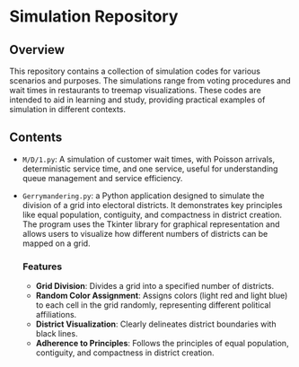# Simulation Repository

## Overview

This repository contains a collection of simulation codes for various scenarios and purposes. The simulations range from voting procedures and wait times in restaurants to treemap visualizations. These codes are intended to aid in learning and study, providing practical examples of simulation in different contexts.

## Contents
- `M/D/1.py`: A simulation of customer wait times, with Poisson arrivals, deterministic service time, and one service, useful for understanding queue management and service efficiency.

- `Gerrymandering.py`: a Python application designed to simulate the division of a grid into electoral districts. It demonstrates key principles like equal population, contiguity, and compactness in district creation. The program uses the Tkinter library for graphical representation and allows users to visualize how different numbers of districts can be mapped on a grid. 

  ### Features
  - **Grid Division**: Divides a grid into a specified number of districts.
  - **Random Color Assignment**: Assigns colors (light red and light blue) to each cell in the grid randomly, representing different political affiliations.
  - **District Visualization**: Clearly delineates district boundaries with black lines.
  - **Adherence to Principles**: Follows the principles of equal population, contiguity, and compactness in district creation.


